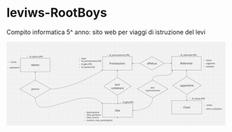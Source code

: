 # leviws-RootBoys
Compito informatica 5^ anno: sito web per viaggi di istruzione del levi

![Diagramma E/R](https://raw.githubusercontent.com/notDr3x/leviws-RootBoys/refs/heads/main/DiagrammaER.png?token=GHSAT0AAAAAAC4LSV6OA3U2XJLDSFGKH5ZSZ36LPBA)
